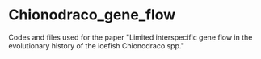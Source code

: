 # Chionodraco_gene_flow
Codes and files used for the paper "Limited interspecific gene flow in the evolutionary history of the icefish Chionodraco spp."
